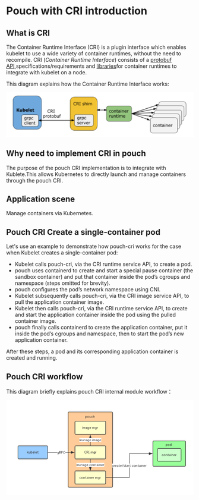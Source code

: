 # Pouch with CRI introduction

## What is CRI

The Container Runtime Interface (CRI) is a plugin interface which enables kubelet to use a wide variety of container runtimes, without the need to recompile. 
CRI (_Container Runtime Interface_) consists of a [protobuf API](https://git.k8s.io/kubernetes/pkg/kubelet/apis/cri/v1alpha1/runtime/api.proto),specifications/requirements and [libraries](https://git.k8s.io/kubernetes/pkg/kubelet/server/streaming)for container runtimes to integrate with kubelet on a node.

This diagram explains how the Container Runtime Interface works:

![CRI works](../static_files/pouch_cri_works.png)

## Why need to implement CRI in pouch

The purpose of the pouch CRI implementation is to integrate with Kublete.This allows Kubernetes to directly launch and manage containers through the pouch CRI.

## Application scene

Manage containers via Kubernetes.

## Pouch CRI Create a single-container pod

Let's use an example to demonstrate how pouch-cri works for the case when Kubelet creates a single-container pod:

* Kubelet calls pouch-cri, via the CRI runtime service API, to create a pod.
* pouch uses containerd to create and start a special pause container (the sandbox container) and put that container inside the pod’s cgroups and namespace (steps omitted for brevity).
* pouch configures the pod’s network namespace using CNI.
* Kubelet subsequently calls pouch-cri, via the CRI image service API, to pull the application container image.
* Kubelet then calls pouch-cri, via the CRI runtime service API, to create and start the application container inside the pod using the pulled container image.
* pouch finally calls containerd to create the application container, put it inside the pod’s cgroups and namespace, then to start the pod’s new application container.

After these steps, a pod and its corresponding application container is created and running.

## Pouch CRI workflow

This diagram briefly explains pouch CRI internal module workflow：

![CRI workflow](../static_files/pouch_whith_cri_work_flow.png)
